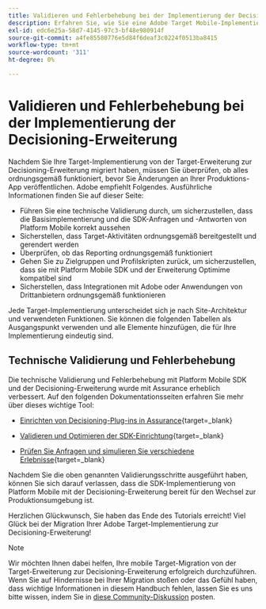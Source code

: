 ```yaml
---
title: Validieren und Fehlerbehebung bei der Implementierung der Decisioning-Erweiterung
description: Erfahren Sie, wie Sie eine Adobe Target Mobile-Implementierung mithilfe der Decisioning-Erweiterung validieren und Fehler beheben können.
exl-id: edc6e25a-58d7-4145-97c3-bf48e980914f
source-git-commit: a4fe85580776e5d84f6deaf3c0224f0513ba8415
workflow-type: tm+mt
source-wordcount: '311'
ht-degree: 0%

---
```


# Validieren und Fehlerbehebung bei der Implementierung der Decisioning-Erweiterung

Nachdem Sie Ihre Target-Implementierung von der Target-Erweiterung zur Decisioning-Erweiterung migriert haben, müssen Sie überprüfen, ob alles ordnungsgemäß funktioniert, bevor Sie Änderungen an Ihrer Produktions-App veröffentlichen. Adobe empfiehlt Folgendes. Ausführliche Informationen finden Sie auf dieser Seite:

* Führen Sie eine technische Validierung durch, um sicherzustellen, dass die Basisimplementierung und die SDK-Anfragen und -Antworten von Platform Mobile korrekt aussehen
* Sicherstellen, dass Target-Aktivitäten ordnungsgemäß bereitgestellt und gerendert werden
* Überprüfen, ob das Reporting ordnungsgemäß funktioniert
* Gehen Sie zu Zielgruppen und Profilskripten zurück, um sicherzustellen, dass sie mit Platform Mobile SDK und der Erweiterung Optimime kompatibel sind
* Sicherstellen, dass Integrationen mit Adobe oder Anwendungen von Drittanbietern ordnungsgemäß funktionieren

Jede Target-Implementierung unterscheidet sich je nach Site-Architektur und verwendeten Funktionen. Sie können die folgenden Tabellen als Ausgangspunkt verwenden und alle Elemente hinzufügen, die für Ihre Implementierung eindeutig sind.

## Technische Validierung und Fehlerbehebung

Die technische Validierung und Fehlerbehebung mit Platform Mobile SDK und der Decisioning-Erweiterung wurde mit Assurance erheblich verbessert. Auf den folgenden Dokumentationsseiten erfahren Sie mehr über dieses wichtige Tool:

* [Einrichten von Decisioning-Plug-ins in Assurance](https://developer.adobe.com/client-sdks/edge/adobe-journey-optimizer-decisioning/assurance-setup/){target=_blank}

* [Validieren und Optimieren der SDK-Einrichtung](https://developer.adobe.com/client-sdks/edge/adobe-journey-optimizer-decisioning/optimize-configuration-view/){target=_blank}

* [Prüfen Sie Anfragen und simulieren Sie verschiedene Erlebnisse](https://developer.adobe.com/client-sdks/edge/adobe-journey-optimizer-decisioning/review-simulate/){target=_blank}

Nachdem Sie die oben genannten Validierungsschritte ausgeführt haben, können Sie sich darauf verlassen, dass die SDK-Implementierung von Platform Mobile mit der Decisioning-Erweiterung bereit für den Wechsel zur Produktionsumgebung ist.

Herzlichen Glückwunsch, Sie haben das Ende des Tutorials erreicht! Viel Glück bei der Migration Ihrer Adobe Target-Implementierung zur Decisioning-Erweiterung!

>[!NOTE]
>
>Wir möchten Ihnen dabei helfen, Ihre mobile Target-Migration von der Target-Erweiterung zur Decisioning-Erweiterung erfolgreich durchzuführen. Wenn Sie auf Hindernisse bei Ihrer Migration stoßen oder das Gefühl haben, dass wichtige Informationen in diesem Handbuch fehlen, lassen Sie es uns bitte wissen, indem Sie in [diese Community-Diskussion](https://experienceleaguecommunities.adobe.com/t5/adobe-experience-platform-data/tutorial-discussion-migrate-target-from-at-js-to-web-sdk/m-p/575587?profile.language=de#M463) posten.
